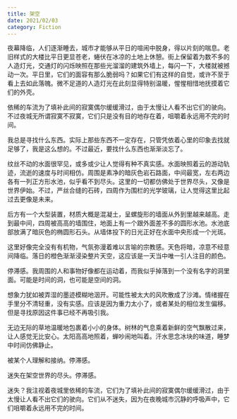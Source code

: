 ```yaml
---
title: 架空
date: 2021/02/03
category: Fiction
---
```


夜幕降临，人们逐渐睡去，城市才能够从平日的喧闹中脱身，得以片刻的喘息。老旧样式的大楼比平日更显苍老，蜷伏在冰凉的土地上休憩。街上保留着为数不多的人造灯光，交通灯的闪烁映照在那些光溜溜的建筑外墙上，每闪一下，大楼就被撼动一次。平日里，它们的面容有那么脆弱吗？如果它们有这样的自觉，或许不至于看上去如此落魄。微不足道的人造灯光在此刻显得特别温暖，惺惺相惜地抚摸着它们的外壳。

依稀的车流为了填补此间的寂寞偶尔缓缓滑过，由于太慢让人看不出它们的驶向。不过夜城无所谓寂寞不寂寞，它们只是没有目的地存在着，咀嚼着永远用不完的时间。

我总是寻找什么东西。实际上那些东西不一定存在，只管凭依着心里的印象去找就足够了，我是这么想的。不过最近，要找什么东西也渐渐淡忘了。

纹丝不动的水面很罕见，或多或少让人觉得有种不真实感。水面映照着云的游动轨迹，流逝的速度与时间相仿。周围是素净的暗灰色岩石路面，中间最宽，左右两边各有一列正方形水池，似乎看不到尽头。这里的一切都仿佛处于世界尽头，又像是世界伊始。不过，严丝合缝的石砖，四周作为围栏的光学玻璃，让人觉得这里比起过去更像是未来。

后方有一个大型装置，材质大概是混凝土，呈螺旋形的墙面从外到里越来越高。走到最中间，四周被高高的墙围住，地面上有一个跟外面差不多的圆形水池。水池底部放满了暗灰色的椭圆形石头。从墙体投下的日光正好在水面中央形成一个光斑。

这里好像完全没有有机物，气氛弥漫着难以言喻的宗教感。天色将暗，凉意不经意间降临。落日的橙色渐渐浸染整片天空，这应该是一天当中唯一引人注目的颜色。

停滞感。我周围的人和事物好像都在运动着，而我似乎掉落到一个没有名字的洞里面。可能是时间的洞，也可能是空间的洞。

想象力犹如被弄湿的墨迹模糊地洇开。可能性被太大的风吹散成了沙滩。情绪握在手里分不清轻重，没有实感。应该是因为重力太小了，或者某处的相位发生偏移。但是寻找原因这件事已经不再吸引我。

无边无际的草地温暖地包裹着小小的身体。树林的气息乘着新鲜的空气飘散过来，让人感觉无比安心。太阳高高地照着，蝉吵闹地叫着。汗水思念冰块的味道，睡梦中时间仿佛静止。

被某个人理解和接纳。停滞感。

迷失在架空世界的尽头。停滞感。

迷失？我注视着夜城里依稀的车流，它们为了填补此间的寂寞偶尔缓缓滑过，由于太慢让人看不出它们的驶向。它们从不迷失，因为在夜晚城市沉静的呼吸声中，它们咀嚼着永远用不完的时间。
